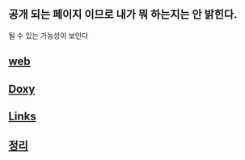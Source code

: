## 공개 되는 페이지 이므로 내가 뭐 하는지는 안 밝힌다.

될 수 있는 가능성이 보인다


## [web](https://sanggunlee.github.io/open_spiel/)

## [Doxy](html/index.html)

## [Links](links.md)

## [정리](정리.md)

